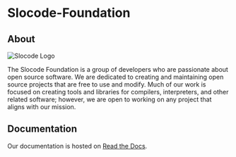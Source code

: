 # Slocode-Foundation

## About

![Slocode Logo](https://avatars.githubusercontent.com/u/164181279?s=200&v=4)

The Slocode Foundation is a group of developers who are passionate about open source software. We are dedicated to creating and maintaining open source projects that are free to use and modify. Much of our work is focused on creating tools and libraries for compilers, interpreters, and other related software; however, we are open to working on any project that aligns with our mission. 

## Documentation

Our documentation is hosted on [Read the Docs](https://slocode-foundation.readthedocs.io/en/latest/).